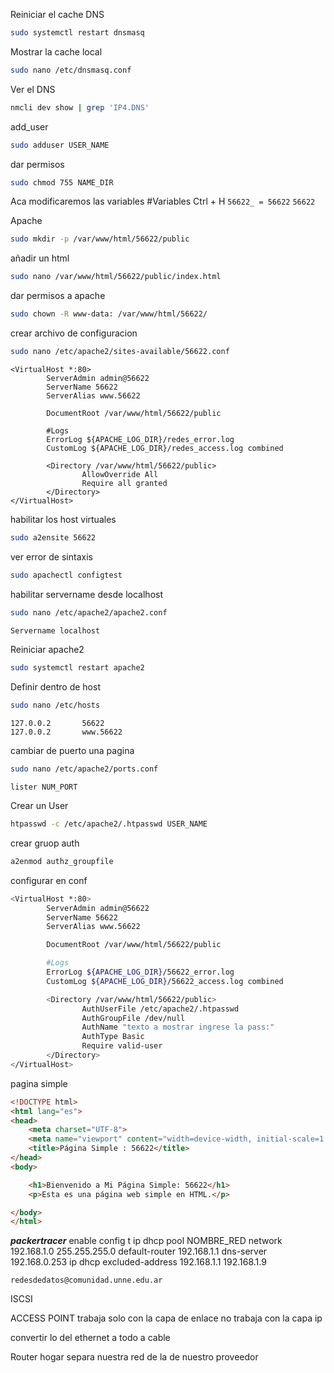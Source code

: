 Reiniciar el cache DNS
```bash
sudo systemctl restart dnsmasq
```

Mostrar la cache local
```bash
sudo nano /etc/dnsmasq.conf
```

Ver el DNS
```bash
nmcli dev show | grep 'IP4.DNS'
```

add_user
```bash
sudo adduser USER_NAME
```

dar permisos
```bash
sudo chmod 755 NAME_DIR
```
Aca modificaremos las variables
#Variables
Ctrl + H
`56622_ = 56622`
`56622`

Apache
```bash
sudo mkdir -p /var/www/html/56622/public
```

añadir un html
```bash
sudo nano /var/www/html/56622/public/index.html
```

dar permisos a apache
```bash
sudo chown -R www-data: /var/www/html/56622/
```

crear archivo de configuracion
```bash
sudo nano /etc/apache2/sites-available/56622.conf
```

```
<VirtualHost *:80>
        ServerAdmin admin@56622
        ServerName 56622
        ServerAlias www.56622 

        DocumentRoot /var/www/html/56622/public

        #Logs
        ErrorLog ${APACHE_LOG_DIR}/redes_error.log
        CustomLog ${APACHE_LOG_DIR}/redes_access.log combined

        <Directory /var/www/html/56622/public>
                AllowOverride All
                Require all granted
        </Directory>
</VirtualHost> 
```

habilitar los host virtuales
```bash
sudo a2ensite 56622
```

ver error de sintaxis
```bash
sudo apachectl configtest
```

habilitar servername desde localhost
```bash
sudo nano /etc/apache2/apache2.conf
```

```bash
Servername localhost
```

Reiniciar apache2
```bash
sudo systemctl restart apache2
```

Definir dentro de host
```bash
sudo nano /etc/hosts
```

```
127.0.0.2       56622
127.0.0.2       www.56622
```

cambiar de puerto una pagina
```bash
sudo nano /etc/apache2/ports.conf
```

```
lister NUM_PORT
```

Crear un User
```bash
htpasswd -c /etc/apache2/.htpasswd USER_NAME
```

crear gruop auth
```bash
a2enmod authz_groupfile
```

configurar en conf
```bash
<VirtualHost *:80>
        ServerAdmin admin@56622
        ServerName 56622
        ServerAlias www.56622

        DocumentRoot /var/www/html/56622/public

        #Logs
        ErrorLog ${APACHE_LOG_DIR}/56622_error.log
        CustomLog ${APACHE_LOG_DIR}/56622_access.log combined

        <Directory /var/www/html/56622/public>
                AuthUserFile /etc/apache2/.htpasswd
                AuthGroupFile /dev/null
                AuthName "texto a mostrar ingrese la pass:"
                AuthType Basic
                Require valid-user
        </Directory>
</VirtualHost> 
```

pagina simple
```html
<!DOCTYPE html>
<html lang="es">
<head>
    <meta charset="UTF-8">
    <meta name="viewport" content="width=device-width, initial-scale=1.0">
    <title>Página Simple : 56622</title>
</head>
<body>

    <h1>Bienvenido a Mi Página Simple: 56622</h1>
    <p>Esta es una página web simple en HTML.</p>

</body>
</html>
```

**_packertracer_**
enable
config t
ip dhcp pool NOMBRE_RED
network 192.168.1.0 255.255.255.0
default-router 192.168.1.1
dns-server 192.168.0.253
ip dhcp excluded-address 192.168.1.1 192.168.1.9

```mail
redesdedatos@comunidad.unne.edu.ar
```

ISCSI

ACCESS POINT
trabaja solo con la capa de enlace
no trabaja con la capa ip

convertir lo del ethernet a todo a cable

Router hogar
separa nuestra red de la de nuestro proveedor
